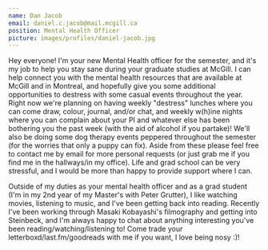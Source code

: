 ```yaml
---
name: Dan Jacob
email: daniel.c.jacob@mail.mcgill.ca
position: Mental Health Officer
picture: images/profiles/daniel-jacob.jpg
---
```


Hey everyone! I'm your new Mental Health officer for the semester, and it's my
job to help you stay sane during your graduate studies at McGill. I can help
connect you with the mental health resources that are available at McGill and
in Montreal, and hopefully give you some additional opportunities to destress
with some casual events throughout the year. Right now we're planning on having
weekly "destress" lunches where you can come draw, colour, journal, and/or
chat, and weekly w(h)ine nights where you can complain about your PI and
whatever else has been bothering you the past week (with the aid of alcohol if
you partake)! We'll also be doing some dog therapy events peppered throughout
the semester (for the worries that only a puppy can fix). Aside from these
please feel free to contact me by email for more personal requests (or just
grab me if you find me in the hallways/in my office). Life and grad school can
be very stressful, and I would be more than happy to provide support where I
can.

Outside of my duties as your mental health officer and as a grad student (I'm
in my 2nd year of my Master's with Peter Grutter), I like watching movies,
listening to music, and I've been getting back into reading. Recently I've been
working through Masaki Kobayashi's filmography and getting into Steinbeck, and
I'm always happy to chat about anything interesting you've been
reading/watching/listening to! Come trade your letterboxd/last.fm/goodreads
with me if you want, I love being nosy :)!
